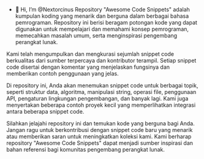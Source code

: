- 👋 Hi, I’m @Nextorcinus
Repository "Awesome Code Snippets" adalah kumpulan koding yang menarik dan berguna dalam berbagai bahasa pemrograman. Repository ini berisi beragam potongan kode yang dapat digunakan untuk mempelajari dan memahami konsep pemrograman, memecahkan masalah umum, serta menginspirasi pengembang perangkat lunak.

Kami telah mengumpulkan dan mengkurasi sejumlah snippet code berkualitas dari sumber terpercaya dan kontributor terampil. Setiap snippet code disertai dengan komentar yang menjelaskan fungsinya dan memberikan contoh penggunaan yang jelas.

Di repository ini, Anda akan menemukan snippet code untuk berbagai topik, seperti struktur data, algoritma, manipulasi string, operasi file, penggunaan API, pengaturan lingkungan pengembangan, dan banyak lagi. Kami juga menyertakan beberapa contoh proyek kecil yang memperlihatkan integrasi antara beberapa snippet code.

Silahkan jelajahi repository ini dan temukan kode yang berguna bagi Anda. Jangan ragu untuk berkontribusi dengan snippet code baru yang menarik atau memberikan saran untuk meningkatkan koleksi kami. Kami berharap repository "Awesome Code Snippets" dapat menjadi sumber inspirasi dan bahan referensi bagi komunitas pengembang perangkat lunak.

<!---
Nextorcinus/Nextorcinus is a ✨ special ✨ repository because its `README.md` (this file) appears on your GitHub profile.
You can click the Preview link to take a look at your changes.
--->

